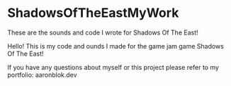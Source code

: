 # ShadowsOfTheEastMyWork
These are the sounds and code I wrote for Shadows Of The East!

Hello! This is my code and ounds I made for the game jam game Shadows Of The East! 

If you have any questions about myself or this project please refer to my portfolio: aaronblok.dev 
